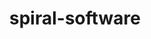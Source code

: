 ---
title: "spiral-software"
layout: cache
categories: [package, develop]
meta: {"compilers": ["gcc@11.4.0", "gcc@9.4.0"], "num_specs": 9, "num_specs_by_stack": {"e4s": 3, "e4s-neoverse-v2": 3, "e4s-neoverse_v1": 2, "e4s-power": 1, "e4s-rocm-external": 3, "root": 9}, "oss": ["ubuntu20.04", "ubuntu22.04"], "platforms": ["linux"], "stacks": ["e4s", "e4s-neoverse-v2", "e4s-neoverse_v1", "e4s-power", "e4s-rocm-external", "root"], "targets": ["neoverse_v1", "neoverse_v2", "ppc64le", "x86_64_v3"], "versions": ["8.5.1"]}
spec_details: [{"compiler": "gcc@11.4.0", "hash": "6zsr5q3cy4u7wo5evanxiiytbmr5znem", "os": "ubuntu22.04", "platform": "linux", "size": "-", "stacks": ["e4s-neoverse-v2", "root"], "target": "neoverse_v2", "variants": ["build_system=cmake", "build_type=Release", "+fftx", "generator=make", "~hcol", "~ipo", "+jit", "+mpi", "+simt"], "versions": ["8.5.1"]}, {"compiler": "gcc@11.4.0", "hash": "7izxeb74kca3j4j77bl2zlygqbjtkixd", "os": "ubuntu22.04", "platform": "linux", "size": "-", "stacks": ["e4s-neoverse_v1", "root"], "target": "neoverse_v1", "variants": ["build_system=cmake", "build_type=Release", "+fftx", "generator=make", "~hcol", "~ipo", "+jit", "+mpi", "+simt"], "versions": ["8.5.1"]}, {"compiler": "gcc@11.4.0", "hash": "e4gyx5hduimb7qxa2t63f6v6ouqumyms", "os": "ubuntu22.04", "platform": "linux", "size": "-", "stacks": ["e4s-neoverse-v2", "root"], "target": "neoverse_v2", "variants": ["build_system=cmake", "build_type=Release", "+fftx", "generator=make", "~hcol", "~ipo", "+jit", "+mpi", "+simt"], "versions": ["8.5.1"]}, {"compiler": "gcc@11.4.0", "hash": "ipdinlwjvbulurqtf5udia663e5sqhoi", "os": "ubuntu22.04", "platform": "linux", "size": "-", "stacks": ["e4s", "e4s-rocm-external", "root"], "target": "x86_64_v3", "variants": ["build_system=cmake", "build_type=Release", "+fftx", "generator=make", "~hcol", "~ipo", "+jit", "+mpi", "+simt"], "versions": ["8.5.1"]}, {"compiler": "gcc@11.4.0", "hash": "neewgfzwfxf5xeskw2zllqczr5avmfo7", "os": "ubuntu22.04", "platform": "linux", "size": "-", "stacks": ["e4s-neoverse_v1", "root"], "target": "neoverse_v1", "variants": ["build_system=cmake", "build_type=Release", "+fftx", "generator=make", "~hcol", "~ipo", "+jit", "+mpi", "+simt"], "versions": ["8.5.1"]}, {"compiler": "gcc@11.4.0", "hash": "qi3e4x2uxqzinkujbcfjocmd235yg5rd", "os": "ubuntu22.04", "platform": "linux", "size": "-", "stacks": ["e4s-neoverse-v2", "root"], "target": "neoverse_v2", "variants": ["build_system=cmake", "build_type=Release", "+fftx", "generator=make", "~hcol", "~ipo", "+jit", "+mpi", "+simt"], "versions": ["8.5.1"]}, {"compiler": "gcc@11.4.0", "hash": "tlirdggcj7mnpeur5erejgswh34lk3e7", "os": "ubuntu22.04", "platform": "linux", "size": "-", "stacks": ["e4s", "e4s-rocm-external", "root"], "target": "x86_64_v3", "variants": ["build_system=cmake", "build_type=Release", "+fftx", "generator=make", "~hcol", "~ipo", "+jit", "+mpi", "+simt"], "versions": ["8.5.1"]}, {"compiler": "gcc@11.4.0", "hash": "wcwn54l7rbvjsirntu33xbcd2tuniynn", "os": "ubuntu22.04", "platform": "linux", "size": "-", "stacks": ["e4s", "e4s-rocm-external", "root"], "target": "x86_64_v3", "variants": ["build_system=cmake", "build_type=Release", "+fftx", "generator=make", "~hcol", "~ipo", "+jit", "+mpi", "+simt"], "versions": ["8.5.1"]}, {"compiler": "gcc@9.4.0", "hash": "ydblkq6do4nmmxc6trvvsq66fxwmb27a", "os": "ubuntu20.04", "platform": "linux", "size": "-", "stacks": ["e4s-power", "root"], "target": "ppc64le", "variants": ["build_system=cmake", "build_type=Release", "+fftx", "generator=make", "~hcol", "~ipo", "+jit", "+mpi", "+simt"], "versions": ["8.5.1"]}]
---